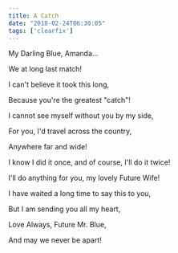 ```yaml
---
title: A Catch
date: "2018-02-24T06:30:05"
tags: ['clearfix']
---
```


My Darling Blue, Amanda...

We at long last match!

I can't believe it took this long,

Because you're the greatest "catch"!

I cannot see myself without you by my side,

For you, I'd travel across the country,

Anywhere far and wide!

I know I did it once, and of course, I'll do it twice!

I'll do anything for you, my lovely Future Wife!

I have waited a long time to say this to you,

But I am sending you all my heart,

Love Always, Future Mr. Blue,

And may we never be apart!